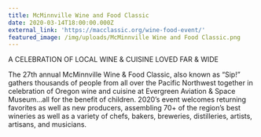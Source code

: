 ```yaml
---
title: McMinnville Wine and Food Classic
date: 2020-03-14T18:00:00.000Z
external_link: 'https://macclassic.org/wine-food-event/'
featured_image: /img/uploads/McMinnville Wine and Food Classic.png
---
```

A CELEBRATION OF LOCAL WINE & CUISINE
LOVED FAR & WIDE

The 27th annual McMinnville Wine & Food Classic, also known as “Sip!” gathers thousands of people from all over the Pacific Northwest together in celebration of Oregon wine and cuisine at Evergreen Aviation & Space Museum…all for the benefit of children. 2020’s event welcomes returning favorites as well as new producers, assembling 70+ of the region’s best wineries as well as a variety of chefs, bakers, breweries, distilleries, artists, artisans, and musicians.
